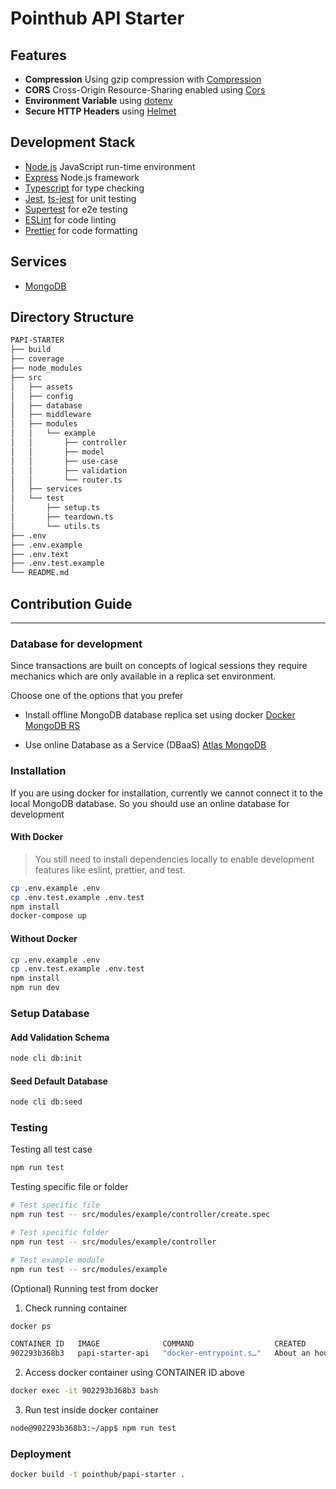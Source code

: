 # Pointhub API Starter

## Features
- **Compression** Using gzip compression with [Compression](https://github.com/expressjs/compression)
- **CORS** Cross-Origin Resource-Sharing enabled using [Cors](https://github.com/expressjs/cors)
- **Environment Variable** using [dotenv](https://www.npmjs.com/package/dotenv)
- **Secure HTTP Headers** using [Helmet](https://github.com/helmetjs/helmet)

## Development Stack
- [Node.js](https://nodejs.org) JavaScript run-time environment
- [Express](https://expressjs.com) Node.js framework
- [Typescript](https://www.typescriptlang.org/) for type checking
- [Jest](https://jestjs.io/), [ts-jest](https://www.npmjs.com/package/ts-jest) for unit testing
- [Supertest](https://www.npmjs.com/package/supertest) for e2e testing
- [ESLint](https://eslint.org/) for code linting
- [Prettier](https://prettier.io/) for code formatting

## Services
- [MongoDB](https://www.mongodb.com/docs/drivers/node/current/)

## Directory Structure

```bash
PAPI-STARTER
├── build
├── coverage
├── node_modules
├── src
│   ├── assets
│   ├── config
│   ├── database
│   ├── middleware
│   ├── modules
│   │   └── example
│   │       ├── controller
│   │       ├── model
│   │       ├── use-case
│   │       ├── validation
│   │       └── router.ts
│   ├── services
│   └── test
│       ├── setup.ts
│       ├── teardown.ts
│       └── utils.ts
├── .env
├── .env.example
├── .env.text
├── .env.test.example
└── README.md
```

## Contribution Guide

---

### Database for development

Since transactions are built on concepts of logical sessions they require mechanics which are only available in a replica set environment.

Choose one of the options that you prefer

- Install offline MongoDB database replica set using docker
[Docker MongoDB RS](https://github.com/point-hub/docker-mongodb-rs)

- Use online Database as a Service (DBaaS) [Atlas MongoDB](https://www.mongodb.com/atlas/database)

### Installation

If you are using docker for installation, currently we cannot connect it to the local MongoDB database. So you should use an online database for development

#### With Docker

> You still need to install dependencies locally to enable development features like eslint, prettier, and test. 

```bash
cp .env.example .env
cp .env.test.example .env.test
npm install
docker-compose up
```

#### Without Docker

```bash
cp .env.example .env
cp .env.test.example .env.test
npm install
npm run dev
```

### Setup Database

#### Add Validation Schema

```bash
node cli db:init
```

#### Seed Default Database

```bash
node cli db:seed
```

### Testing

Testing all test case

```bash
npm run test
```

Testing specific file or folder

```bash
# Test specific file
npm run test -- src/modules/example/controller/create.spec

# Test specific folder
npm run test -- src/modules/example/controller

# Test example module
npm run test -- src/modules/example
```

(Optional) Running test from docker

1. Check running container

```bash
docker ps
```

```bash
CONTAINER ID   IMAGE              COMMAND                  CREATED             STATUS                PORTS                                 NAMES
902293b368b3   papi-starter-api   "docker-entrypoint.s…"   About an hour ago   Up 11 minutes         0.0.0.0:3000->3000/tcp
```

2. Access docker container using CONTAINER ID above

```bash
docker exec -it 902293b368b3 bash
```

3. Run test inside docker container

```bash
node@902293b368b3:~/app$ npm run test
```

### Deployment

```bash
docker build -t pointhub/papi-starter .
```